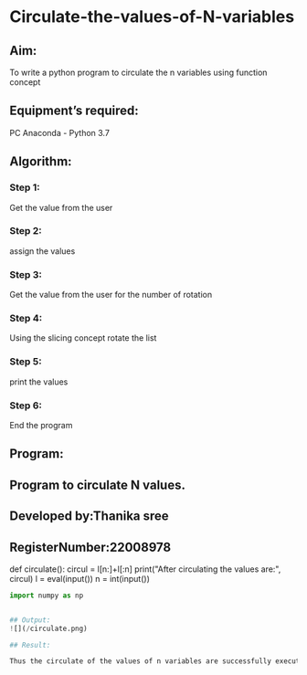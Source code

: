 # Circulate-the-values-of-N-variables

## Aim:

To write a python program to circulate the n variables using function concept

## Equipment’s required:

PC Anaconda - Python 3.7

## Algorithm: 

### Step 1: 

Get the value from the user

### Step 2: 

assign the values

### Step 3: 

Get the value from the user for the number of rotation

### Step 4: 

Using the slicing concept rotate the list

### Step 5: 

print the values

### Step 6: 

End the program

## Program:

## Program to circulate N values.
## Developed by:Thanika sree
## RegisterNumber:22008978
def circulate():
    circul = l[n:]+l[:n]
    print("After circulating the values are:", circul)
l = eval(input())
n = int(input())


```python
import numpy as np


## Output:
![](/circulate.png)

## Result:

Thus the circulate of the values of n variables are successfully executed
